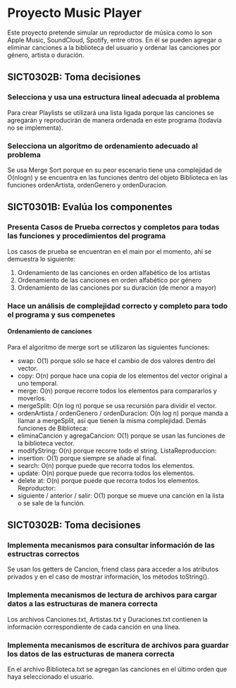 # Proyecto Music Player
Este proyecto pretende simular un reproductor de música como lo son Apple Music, SoundCloud, Spotify, entre otros. En él se pueden agregar o eliminar canciones a la biblioteca del usuario y ordenar las canciones por género, artista o duración.
## SICT0302B: Toma decisiones
### Selecciona y usa una estructura lineal adecuada al problema
Para crear Playlists se utilizará una lista ligada porque las canciones se agregarán y reproducirán de manera ordenada en este programa (todavía no se implementa).
### Selecciona un algoritmo de ordenamiento adecuado al problema
Se usa Merge Sort porque en su peor escenario tiene una complejidad de O(nlogn) y se encuentra en las funciones dentro del objeto Biblioteca en las funciones ordenArtista, ordenGenero y ordenDuracion.
## SICT0301B: Evalúa los componentes
### Presenta Casos de Prueba correctos y completos para todas las funciones y procedimientos del programa
Los casos de prueba se encuentran en el main por el momento, ahí se demuestra lo siguiente:
1. Ordenamiento de las canciones en orden alfabético de los artistas
2. Ordenamiento de las canciones en orden alfabético por género
3. Ordenamiento de las canciones por su duración (de menor a mayor)
### Hace un análisis de complejidad correcto y completo para todo el programa y sus compenetes
#### Ordenamiento de canciones
Para el algoritmo de merge sort se utilizaron las siguientes funciones:
* swap: O(1) porque sólo se hace el cambio de dos valores dentro del vector.
* copy: O(n) porque hace una copia de los elementos del vector original a uno temporal.
* merge: O(n) porque recorre todos los elementos para compararlos y moverlos.
* mergeSplit: O(n log n) porque se usa recursión para dividir el vector.
* ordenArtista / ordenGenero / ordenDuracion: O(n log n) porque manda a llamar a mergeSplit, así que tienen la misma complejidad.
Demás funciones de Biblioteca:
* eliminaCancion y agregaCancion: O(1) porque se usan las funciones de la biblioteca vector.
* modifyString: O(n) porque recorre todo el string.
ListaReproduccion:
* insertion: O(1) porque siempre se añade al final.
* search: O(n) porque puede que recorra todos los elementos.
* update: O(n) porque puede que recorra todos los elementos.
* delete at: O(n) porque puede que recorra todos los elementos.
Reproductor:
* siguiente / anterior / salir: O(1) porque se mueve una canción en la lista o se sale de la función.
## SICT0302B: Toma decisiones
### Implementa mecanismos para consultar información de las estructras correctos
Se usan los getters de Cancion, friend class para acceder a los atributos privados y en el caso de mostrar información, los métodos toString().
### Implementa mecanismos de lectura de archivos para cargar datos a las estructuras de manera correcta
Los archivos Canciones.txt, Artistas.txt y Duraciones.txt contienen la información correspondiente de cada canción en una línea.
### Implementa mecanismos de escritura de archivos para guardar los datos  de las estructuras de manera correcta
En el archivo Biblioteca.txt se agregan las canciones en el último orden que haya seleccionado el usuario.
